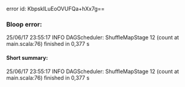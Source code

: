 error id: KbpskILuEoOVUFQa+hXx7g==
### Bloop error:

25/06/17 23:55:17 INFO DAGScheduler: ShuffleMapStage 12 (count at main.scala:76) finished in 0,377 s
#### Short summary: 

25/06/17 23:55:17 INFO DAGScheduler: ShuffleMapStage 12 (count at main.scala:76) finished in 0,377 s